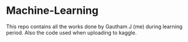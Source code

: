 # Machine-Learning
This repo contains all the works done by Gautham J (me) during learning period.
Also the code used when uploading to kaggle.
